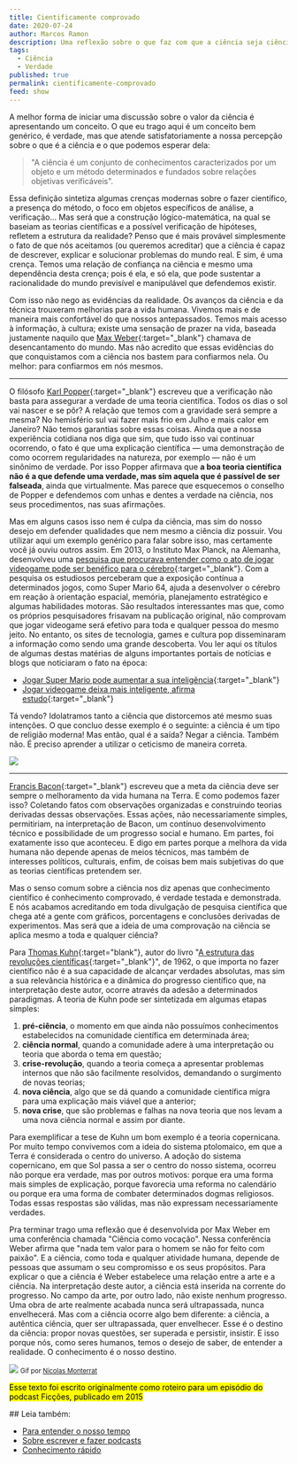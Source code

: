 ```yaml
---
title: Cientificamente comprovado
date: 2020-07-24
author: Marcos Ramon
description: Uma reflexão sobre o que faz com que a ciência seja ciência
tags:
  - Ciência
  - Verdade
published: true
permalink: cientificamente-comprovado
feed: show
---
```

A melhor forma de iniciar uma discussão sobre o valor da ciência é apresentando um conceito. O que eu trago aqui é um conceito bem genérico, é verdade, mas que atende satisfatoriamente a nossa percepção sobre o que é a ciência e o que podemos esperar dela: 

> "A ciência é um conjunto de conhecimentos caracterizados por um objeto e um método determinados e fundados sobre relações objetivas verificáveis".

Essa definição sintetiza algumas crenças modernas sobre o fazer científico, a presença do método, o foco em objetos específicos de análise, a verificação... Mas será que a construção lógico-matemática, na qual se baseiam as teorias científicas e a possível verificação de hipóteses, refletem a estrutura da realidade? Penso que é mais provável simplesmente o fato de que nós aceitamos (ou queremos acreditar) que a ciência é capaz de descrever, explicar e solucionar problemas do mundo real. E sim, é uma crença. Temos uma relação de confiança na ciência e mesmo uma dependência desta crença; pois é ela, e só ela, que pode sustentar a racionalidade do mundo previsível e manipulável que defendemos existir.

Com isso não nego as evidências da realidade. Os avanços da ciência e da técnica trouxeram melhorias para a vida humana. Vivemos mais e de maneira mais confortável do que nossos antepassados. Temos mais acesso à informação, à cultura; existe uma sensação de prazer na vida, baseada justamente naquilo que [Max Weber](https://g.co/kgs/pTjzAM){:target="_blank"} chamava de desencantamento do mundo. Mas não acredito que essas evidências do que conquistamos com a ciência nos bastem para confiarmos nela. Ou melhor: para confiarmos em nós mesmos.

---

O filósofo [Karl Popper](https://g.co/kgs/9Hj2ai){:target="_blank"} escreveu que a verificação não basta para assegurar a verdade de uma teoria científica. Todos os dias o sol vai nascer e se pôr? A relação que temos com a gravidade será sempre a mesma? No hemisfério sul vai fazer mais frio em Julho e mais calor em Janeiro? Não temos garantias sobre essas coisas. Ainda que a nossa experiência cotidiana nos diga que sim, que tudo isso vai continuar ocorrendo, o fato é que uma explicação científica — uma demonstração de como ocorrem regularidades na natureza, por exemplo — não é um sinônimo de verdade. Por isso Popper afirmava que <b>a boa teoria científica não é a que defende uma verdade, mas sim aquela que é passível de ser falseada</b>, ainda que virtualmente. Mas parece que esquecemos o conselho de Popper e defendemos com unhas e dentes a verdade na ciência, nos seus procedimentos, nas suas afirmações.

Mas em alguns casos isso nem é culpa da ciência, mas sim do nosso desejo em defender qualidades que nem mesmo a ciência diz possuir. Vou utilizar aqui um exemplo genérico para falar sobre isso, mas certamente você já ouviu outros assim. Em 2013, o Instituto Max Planck, na Alemanha, desenvolveu uma [pesquisa que procurava entender como o ato de jogar videogame pode ser benéfico para o cérebro](https://www.mpg.de/research/video-games-brain){:target="_blank"}. Com a pesquisa os estudiosos perceberam que a exposição contínua a determinados jogos, como Super Mario 64, ajuda a desenvolver o cérebro em reação à orientação espacial, memória, planejamento estratégico e algumas habilidades motoras. São resultados interessantes mas que, como os próprios pesquisadores frisavam na publicação original, não comprovam que jogar videogame será efetivo para toda e qualquer pessoa do mesmo jeito. No entanto, os sites de tecnologia, games e cultura pop disseminaram a informação como sendo uma grande descoberta. Vou ler aqui os títulos de algumas destas matérias de alguns importantes portais de notícias e blogs que noticiaram o fato na época: 
 - [Jogar Super Mario pode aumentar a sua inteligência](https://exame.com/ciencia/jogar-super-mario-pode-aumentar-sua-inteligencia/){:target="_blank"}
 - [Jogar videogame deixa mais inteligente, afirma estudo](https://gq.globo.com/Corpo/Saude/noticia/2013/11/jogar-videogame-deixa-mais-inteligente-afirma-estudo.html){:target="_blank"}

Tá vendo? Idolatramos tanto a ciência que distorcemos até mesmo suas intenções. O que concluo desse exemplo é o seguinte: a ciência é um tipo de religião moderna! Mas então, qual é a saída? Negar a ciência. Também não. É preciso aprender a utilizar o ceticismo de maneira correta.

<img src="/assets/img/super-mario-64.jpg">

---

[Francis Bacon](https://g.co/kgs/UKXE8b){:target="_blank"} escreveu que a meta da ciência deve ser sempre o melhoramento da vida humana na Terra. E como podemos fazer isso? Coletando fatos com observações organizadas e construindo teorias derivadas dessas observações. Essas ações, não necessariamente simples, permitiriam, na interpretação de Bacon, um contínuo desenvolvimento técnico e possibilidade de um progresso social e humano. Em partes, foi exatamente isso que aconteceu. E digo em partes porque a melhora da vida humana não depende apenas de meios técnicos, mas  também de interesses políticos, culturais, enfim, de coisas bem mais subjetivas do que as teorias científicas pretendem ser.

Mas o senso comum sobre a ciência nos diz apenas que conhecimento científico é conhecimento comprovado, é verdade testada e demonstrada. E nós acabamos acreditando em toda divulgação de pesquisa científica que chega até a gente com gráficos, porcentagens e conclusões derivadas de experimentos. Mas será que a ideia de uma comprovação na ciência se aplica mesmo a toda e qualquer ciência? 

Para [Thomas Kuhn](https://g.co/kgs/kJWMgu){:target="blank"}, autor do livro "[A estrutura das revoluções científicas](https://amzn.to/3eW0bXB){:target="_blank"}", de 1962, o que importa no fazer científico não é a sua capacidade de alcançar verdades absolutas, mas sim a sua relevância histórica e a dinâmica do progresso científico que, na interpretação deste autor, ocorre através da adesão a determinados paradigmas. A teoria de Kuhn pode ser sintetizada em algumas etapas simples:

 1. <b>pré-ciência</b>, o momento em que ainda não possuímos conhecimentos estabelecidos na comunidade científica em determinada área;
 2. <b>ciência normal</b>, quando a comunidade adere à uma interpretação ou teoria que aborda o tema em questão;
 3. <b>crise-revolução</b>, quando a teoria começa a apresentar problemas internos que não são facilmente resolvidos, demandando o surgimento de novas teorias;
 4. <b>nova ciência</b>, algo que se dá quando a comunidade científica migra para uma explicação mais viável que a anterior;
 5. <b>nova crise</b>, que são problemas e falhas na nova teoria que nos levam a uma nova ciência normal e assim por diante.

Para exemplificar a tese de Kuhn um bom exemplo é a teoria copernicana. Por muito tempo convivemos com a ideia do sistema ptolomaico, em que a Terra é considerada o centro do universo. A adoção do sistema copernicano, em que Sol passa a ser o centro do nosso sistema, ocorreu não porque era verdade, mas por outros motivos: porque era uma forma mais simples de explicação, porque favorecia uma reforma no calendário ou porque era uma forma de combater determinados dogmas religiosos. Todas essas respostas são válidas, mas não expressam necessariamente verdades.

Pra terminar trago uma reflexão que é desenvolvida por Max Weber em uma conferência chamada "Ciência como vocação". Nessa conferência Weber afirma que "nada tem valor para o homem se não for feito com paixão". E a ciência, como toda e qualquer atividade humana, depende de pessoas que assumam o seu compromisso e os seus propósitos. 
Para explicar o que a ciência é Weber estabelece uma relação entre a arte e a ciência. Na interpretação deste autor, a ciência está inserida na corrente do progresso. No campo da arte, por outro lado, não existe nenhum progresso. Uma obra de arte realmente acabada nunca será ultrapassada, nunca envelhecerá. Mas com a ciência ocorre algo bem diferente: a ciência, a autêntica ciência, quer ser ultrapassada, quer envelhecer. Esse é o destino da ciência: propor novas questões, ser superada e persistir, insistir. E isso porque nós, como seres humanos, temos o desejo de saber, de entender a realidade. O conhecimento é o nosso destino.

<img src="/assets/img/coeur.gif">
<small>Gif por <a href="https://un-gif-dans-ta-gueule.tumblr.com/">Nicolas Monterrat</a></small>

<mark>Esse texto foi escrito originalmente como roteiro para um episódio do podcast Ficções, publicado em 2015</mark>

<div class="leia-tambem" markdown="1">
## Leia também:

- <a href="/para-entender-o-nosso-tempo">Para entender o nosso tempo</a>
- <a href="/sobre-escrever-e-fazer-podcasts">Sobre escrever e fazer podcasts</a>
- <a href="/conhecimento-rapido">Conhecimento rápido</a>
</div>